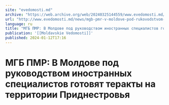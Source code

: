 ```yaml
---
site: "evedomosti.md"
archive: "https://web.archive.org/web/20240325144559/www.evedomosti.md/news/mgb-pmr-v-moldove-pod-rukovodstvom-inostrannyh-specialistov"
url: "http://www.evedomosti.md/news/mgb-pmr-v-moldove-pod-rukovodstvom-inostrannyh-specialistov"
language: ru
title: "МГБ ПМР: В Молдове под руководством иностранных специалистов готовят теракты на территории Приднестровья"
publication: '[[Moldavskie Vedomosti]]'
published: 2024-01-12T17:16
---
```


# МГБ ПМР: В Молдове под руководством иностранных специалистов готовят теракты на территории Приднестровья

